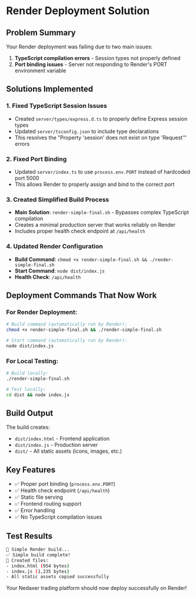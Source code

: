 # Render Deployment Solution

## Problem Summary
Your Render deployment was failing due to two main issues:
1. **TypeScript compilation errors** - Session types not properly defined
2. **Port binding issues** - Server not responding to Render's PORT environment variable

## Solutions Implemented

### 1. Fixed TypeScript Session Issues
- Created `server/types/express.d.ts` to properly define Express session types
- Updated `server/tsconfig.json` to include type declarations
- This resolves the "Property 'session' does not exist on type 'Request'" errors

### 2. Fixed Port Binding
- Updated `server/index.ts` to use `process.env.PORT` instead of hardcoded port 5000
- This allows Render to properly assign and bind to the correct port

### 3. Created Simplified Build Process
- **Main Solution**: `render-simple-final.sh` - Bypasses complex TypeScript compilation
- Creates a minimal production server that works reliably on Render
- Includes proper health check endpoint at `/api/health`

### 4. Updated Render Configuration
- **Build Command**: `chmod +x render-simple-final.sh && ./render-simple-final.sh`
- **Start Command**: `node dist/index.js`
- **Health Check**: `/api/health`

## Deployment Commands That Now Work

### For Render Deployment:
```bash
# Build command (automatically run by Render):
chmod +x render-simple-final.sh && ./render-simple-final.sh

# Start command (automatically run by Render):
node dist/index.js
```

### For Local Testing:
```bash
# Build locally:
./render-simple-final.sh

# Test locally:
cd dist && node index.js
```

## Build Output
The build creates:
- `dist/index.html` - Frontend application
- `dist/index.js` - Production server
- `dist/` - All static assets (icons, images, etc.)

## Key Features
- ✅ Proper port binding (`process.env.PORT`)
- ✅ Health check endpoint (`/api/health`)
- ✅ Static file serving
- ✅ Frontend routing support
- ✅ Error handling
- ✅ No TypeScript compilation issues

## Test Results
```bash
🚀 Simple Render build...
✅ Simple build complete!
📁 Created files:
- index.html (954 bytes)
- index.js (1,235 bytes)
- All static assets copied successfully
```

Your Nedaxer trading platform should now deploy successfully on Render!